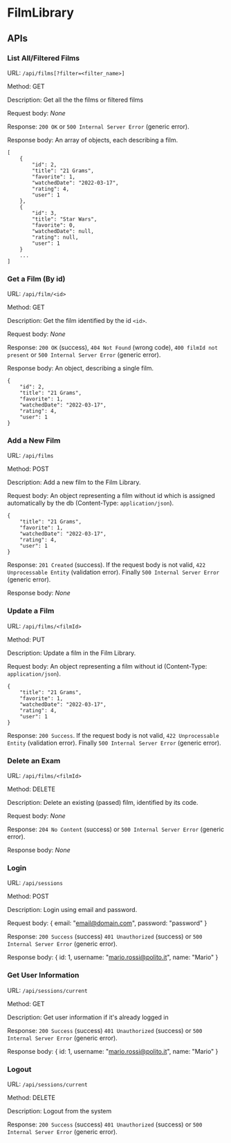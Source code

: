 # FilmLibrary

## APIs

### __List All/Filtered Films__

URL: `/api/films[?filter=<filter_name>]`

Method: GET

Description: Get all the the films or filtered films

Request body: _None_

Response: `200 OK` or `500 Internal Server Error` (generic error).

Response body: An array of objects, each describing a film.

    [
        {
            "id": 2,
            "title": "21 Grams",
            "favorite": 1,
            "watchedDate": "2022-03-17",
            "rating": 4,
            "user": 1
        },
        {
            "id": 3,
            "title": "Star Wars",
            "favorite": 0,
            "watchedDate": null,
            "rating": null,
            "user": 1
        }
        ...
    ]

### __Get a Film (By id)__

URL: `/api/film/<id>`

Method: GET

Description: Get the film identified by the id `<id>`.

Request body: _None_

Response: `200 OK` (success), `404 Not Found` (wrong code), `400 filmId not present` or `500 Internal Server Error` (generic error).

Response body: An object, describing a single film.

    {
        "id": 2,
        "title": "21 Grams",
        "favorite": 1,
        "watchedDate": "2022-03-17",
        "rating": 4,
        "user": 1
    }

### __Add a New Film__

URL: `/api/films`

Method: POST

Description: Add a new film to the Film Library.

Request body: An object representing a film without id which is assigned  automatically by the db (Content-Type: `application/json`).

    {
        "title": "21 Grams",
        "favorite": 1,
        "watchedDate": "2022-03-17",
        "rating": 4,
        "user": 1
    }

Response: `201 Created` (success). If the request body is not valid, `422 Unprocessable Entity` (validation error).
Finally `500 Internal Server Error` (generic error).

Response body: _None_

### __Update a Film__

URL: `/api/films/<filmId>`

Method: PUT

Description: Update a film in the Film Library.

Request body: An object representing a film without id (Content-Type: `application/json`).

    {
        "title": "21 Grams",
        "favorite": 1,
        "watchedDate": "2022-03-17",
        "rating": 4,
        "user": 1
    }

Response: `200 Success`. If the request body is not valid, `422 Unprocessable Entity` (validation error).
Finally `500 Internal Server Error` (generic error).

### __Delete an Exam__

URL: `/api/films/<filmId>`

Method: DELETE

Description: Delete an existing (passed) film, identified by its code.

Request body: _None_

Response: `204 No Content` (success) or `500 Internal Server Error` (generic error).

Response body: _None_

### __Login__

URL: `/api/sessions`

Method: POST

Description: Login using email and password.

Request body: { email: "email@domain.com", password: "password" }

Response: `200 Success` (success) `401 Unauthorized` (success) or `500 Internal Server Error` (generic error).

Response body: { id: 1, username: "mario.rossi@polito.it", name: "Mario" }

### __Get User Information__

URL: `/api/sessions/current`

Method: GET

Description: Get user information if it's already logged in

Response: `200 Success` (success) `401 Unauthorized` (success) or `500 Internal Server Error` (generic error).

Response body: { id: 1, username: "mario.rossi@polito.it", name: "Mario" }

### __Logout__

URL: `/api/sessions/current`

Method: DELETE

Description: Logout from the system

Response: `200 Success` (success) `401 Unauthorized` (success) or `500 Internal Server Error` (generic error).
